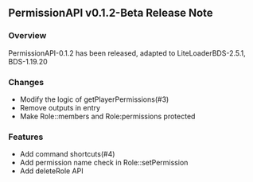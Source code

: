 ## PermissionAPI v0.1.2-Beta Release Note

### Overview
PermissionAPI-0.1.2 has been released, adapted to LiteLoaderBDS-2.5.1, BDS-1.19.20

### Changes
- Modify the logic of getPlayerPermissions(#3)
- Remove outputs in entry
- Make Role::members and Role:permissions protected

### Features
- Add command shortcuts(#4)
- Add permission name check in Role::setPermission
- Add deleteRole API
